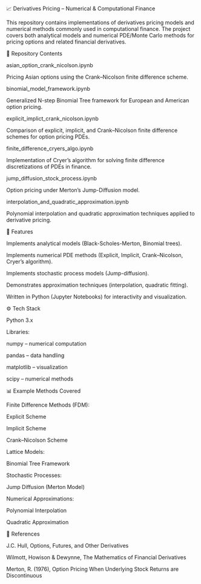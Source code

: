 📈 Derivatives Pricing – Numerical & Computational Finance

This repository contains implementations of derivatives pricing models and numerical methods commonly used in computational finance. The project covers both analytical models and numerical PDE/Monte Carlo methods for pricing options and related financial derivatives.

📂 Repository Contents

asian_option_crank_nicolson.ipynb

Pricing Asian options using the Crank–Nicolson finite difference scheme.

binomial_model_framework.ipynb

Generalized N-step Binomial Tree framework for European and American option pricing.

explicit_implict_crank_nicolson.ipynb

Comparison of explicit, implicit, and Crank–Nicolson finite difference schemes for option pricing PDEs.

finite_difference_cryers_algo.ipynb

Implementation of Cryer’s algorithm for solving finite difference discretizations of PDEs in finance.

jump_diffusion_stock_process.ipynb

Option pricing under Merton’s Jump-Diffusion model.

interpolation_and_quadratic_approximation.ipynb

Polynomial interpolation and quadratic approximation techniques applied to derivative pricing.

🚀 Features

Implements analytical models (Black-Scholes-Merton, Binomial trees).

Implements numerical PDE methods (Explicit, Implicit, Crank–Nicolson, Cryer’s algorithm).

Implements stochastic process models (Jump-diffusion).

Demonstrates approximation techniques (interpolation, quadratic fitting).

Written in Python (Jupyter Notebooks) for interactivity and visualization.

⚙️ Tech Stack

Python 3.x

Libraries:

numpy – numerical computation

pandas – data handling

matplotlib – visualization

scipy – numerical methods


📊 Example Methods Covered

Finite Difference Methods (FDM):

Explicit Scheme

Implicit Scheme

Crank–Nicolson Scheme

Lattice Models:

Binomial Tree Framework

Stochastic Processes:

Jump Diffusion (Merton Model)

Numerical Approximations:

Polynomial Interpolation

Quadratic Approximation

📖 References

J.C. Hull, Options, Futures, and Other Derivatives

Wilmott, Howison & Dewynne, The Mathematics of Financial Derivatives

Merton, R. (1976), Option Pricing When Underlying Stock Returns are Discontinuous
